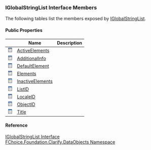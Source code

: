 ﻿### IGlobalStringList Interface Members

The following tables list the members exposed by [IGlobalStringList](fcSDK~FChoice.Foundation.Clarify.DataObjects.IGlobalStringList.md).

#### Public Properties

|   | Name | Description |
| --- | --- | --- |
| ![ Property](dotnetimages/Property.png) | [ActiveElements](fcSDK~FChoice.Foundation.Clarify.DataObjects.IGlobalStringList~ActiveElements.md) |   |
| ![ Property](dotnetimages/Property.png) | [AdditionalInfo](fcSDK~FChoice.Foundation.Clarify.DataObjects.IGlobalStringList~AdditionalInfo.md) |   |
| ![ Property](dotnetimages/Property.png) | [DefaultElement](fcSDK~FChoice.Foundation.Clarify.DataObjects.IGlobalStringList~DefaultElement.md) |   |
| ![ Property](dotnetimages/Property.png) | [Elements](fcSDK~FChoice.Foundation.Clarify.DataObjects.IGlobalStringList~Elements.md) |   |
| ![ Property](dotnetimages/Property.png) | [InactiveElements](fcSDK~FChoice.Foundation.Clarify.DataObjects.IGlobalStringList~InactiveElements.md) |   |
| ![ Property](dotnetimages/Property.png) | [ListID](fcSDK~FChoice.Foundation.Clarify.DataObjects.IGlobalStringList~ListID.md) |   |
| ![ Property](dotnetimages/Property.png) | [LocaleID](fcSDK~FChoice.Foundation.Clarify.DataObjects.IGlobalStringList~LocaleID.md) |   |
| ![ Property](dotnetimages/Property.png) | [ObjectID](fcSDK~FChoice.Foundation.Clarify.DataObjects.IGlobalStringList~ObjectID.md) |   |
| ![ Property](dotnetimages/Property.png) | [Title](fcSDK~FChoice.Foundation.Clarify.DataObjects.IGlobalStringList~Title.md) |   |





#### Reference

[IGlobalStringList Interface](fcSDK~FChoice.Foundation.Clarify.DataObjects.IGlobalStringList.md)  
[FChoice.Foundation.Clarify.DataObjects Namespace](fcSDK~FChoice.Foundation.Clarify.DataObjects_namespace.md)